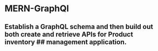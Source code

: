 # MERN-GraphQl
## Establish a GraphQL schema and then build out both create and retrieve APIs for Product inventory ## management application.

